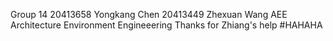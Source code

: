 Group 14
20413658 Yongkang Chen
20413449 Zhexuan Wang
AEE Architecture Environment Engineeering
Thanks for Zhiang's help
#HAHAHA
